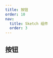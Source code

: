 ```yaml
---
title: 按钮
order: 10
nav:
  title: Sketch 组件
  order: 3
---
```


## 按钮

<code src="./demo/Button.tsx" />
